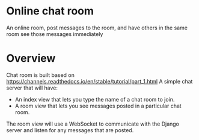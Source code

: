 # Online chat room
An online room, post messages to the room, and have others in the same room see those messages immediately

# Overview
Chat room is built based on https://channels.readthedocs.io/en/stable/tutorial/part_1.html
A simple chat server that will have:
- An index view that lets you type the name of a chat room to join.
- A room view that lets you see messages posted in a particular chat room.

The room view will use a WebSocket to communicate with the Django server and listen for any messages that are posted.

